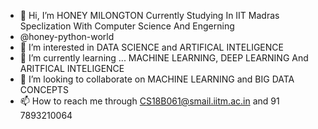 - 👋 Hi, I’m  HONEY MILONGTON   Currently Studying In IIT Madras Speclization With Computer Science And Engerning 
- @honey-python-world
- 👀 I’m interested in DATA SCIENCE and ARTIFICAL INTELIGENCE 
- 🌱 I’m currently learning ... MACHINE LEARNING, DEEP LEARNING And ARITFICAL INTELIGENCE
- 💞️ I’m looking to collaborate on MACHINE LEARNING and BIG DATA CONCEPTS
- 📫 How to reach me  through CS18B061@smail.iitm.ac.in and 91 7893210064

<!---
honey-python-world/honey-python-world is a ✨ special ✨ repository because its `README.md` (this file) appears on your GitHub profile.
You can click the Preview link to take a look at your changes.
--->

